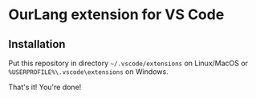 # OurLang extension for VS Code

## Installation
Put this repository in directory `~/.vscode/extensions` on Linux/MacOS or `%USERPROFILE%\.vscode\extensions` on Windows.

That's it! You're done!